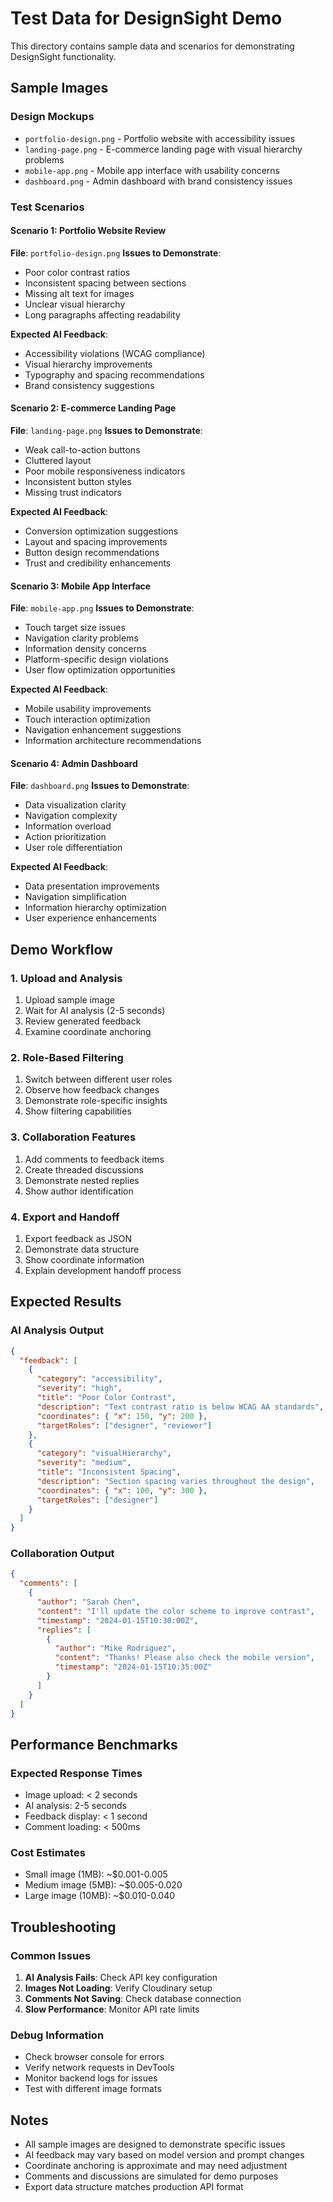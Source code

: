 # Test Data for DesignSight Demo

This directory contains sample data and scenarios for demonstrating DesignSight functionality.

## Sample Images

### Design Mockups
- `portfolio-design.png` - Portfolio website with accessibility issues
- `landing-page.png` - E-commerce landing page with visual hierarchy problems
- `mobile-app.png` - Mobile app interface with usability concerns
- `dashboard.png` - Admin dashboard with brand consistency issues

### Test Scenarios

#### Scenario 1: Portfolio Website Review
**File**: `portfolio-design.png`
**Issues to Demonstrate**:
- Poor color contrast ratios
- Inconsistent spacing between sections
- Missing alt text for images
- Unclear visual hierarchy
- Long paragraphs affecting readability

**Expected AI Feedback**:
- Accessibility violations (WCAG compliance)
- Visual hierarchy improvements
- Typography and spacing recommendations
- Brand consistency suggestions

#### Scenario 2: E-commerce Landing Page
**File**: `landing-page.png`
**Issues to Demonstrate**:
- Weak call-to-action buttons
- Cluttered layout
- Poor mobile responsiveness indicators
- Inconsistent button styles
- Missing trust indicators

**Expected AI Feedback**:
- Conversion optimization suggestions
- Layout and spacing improvements
- Button design recommendations
- Trust and credibility enhancements

#### Scenario 3: Mobile App Interface
**File**: `mobile-app.png`
**Issues to Demonstrate**:
- Touch target size issues
- Navigation clarity problems
- Information density concerns
- Platform-specific design violations
- User flow optimization opportunities

**Expected AI Feedback**:
- Mobile usability improvements
- Touch interaction optimization
- Navigation enhancement suggestions
- Information architecture recommendations

#### Scenario 4: Admin Dashboard
**File**: `dashboard.png`
**Issues to Demonstrate**:
- Data visualization clarity
- Navigation complexity
- Information overload
- Action prioritization
- User role differentiation

**Expected AI Feedback**:
- Data presentation improvements
- Navigation simplification
- Information hierarchy optimization
- User experience enhancements

## Demo Workflow

### 1. Upload and Analysis
1. Upload sample image
2. Wait for AI analysis (2-5 seconds)
3. Review generated feedback
4. Examine coordinate anchoring

### 2. Role-Based Filtering
1. Switch between different user roles
2. Observe how feedback changes
3. Demonstrate role-specific insights
4. Show filtering capabilities

### 3. Collaboration Features
1. Add comments to feedback items
2. Create threaded discussions
3. Demonstrate nested replies
4. Show author identification

### 4. Export and Handoff
1. Export feedback as JSON
2. Demonstrate data structure
3. Show coordinate information
4. Explain development handoff process

## Expected Results

### AI Analysis Output
```json
{
  "feedback": [
    {
      "category": "accessibility",
      "severity": "high",
      "title": "Poor Color Contrast",
      "description": "Text contrast ratio is below WCAG AA standards",
      "coordinates": { "x": 150, "y": 200 },
      "targetRoles": ["designer", "reviewer"]
    },
    {
      "category": "visualHierarchy",
      "severity": "medium",
      "title": "Inconsistent Spacing",
      "description": "Section spacing varies throughout the design",
      "coordinates": { "x": 100, "y": 300 },
      "targetRoles": ["designer"]
    }
  ]
}
```

### Collaboration Output
```json
{
  "comments": [
    {
      "author": "Sarah Chen",
      "content": "I'll update the color scheme to improve contrast",
      "timestamp": "2024-01-15T10:30:00Z",
      "replies": [
        {
          "author": "Mike Rodriguez",
          "content": "Thanks! Please also check the mobile version",
          "timestamp": "2024-01-15T10:35:00Z"
        }
      ]
    }
  ]
}
```

## Performance Benchmarks

### Expected Response Times
- Image upload: < 2 seconds
- AI analysis: 2-5 seconds
- Feedback display: < 1 second
- Comment loading: < 500ms

### Cost Estimates
- Small image (1MB): ~$0.001-0.005
- Medium image (5MB): ~$0.005-0.020
- Large image (10MB): ~$0.010-0.040

## Troubleshooting

### Common Issues
1. **AI Analysis Fails**: Check API key configuration
2. **Images Not Loading**: Verify Cloudinary setup
3. **Comments Not Saving**: Check database connection
4. **Slow Performance**: Monitor API rate limits

### Debug Information
- Check browser console for errors
- Verify network requests in DevTools
- Monitor backend logs for issues
- Test with different image formats

## Notes

- All sample images are designed to demonstrate specific issues
- AI feedback may vary based on model version and prompt changes
- Coordinate anchoring is approximate and may need adjustment
- Comments and discussions are simulated for demo purposes
- Export data structure matches production API format
